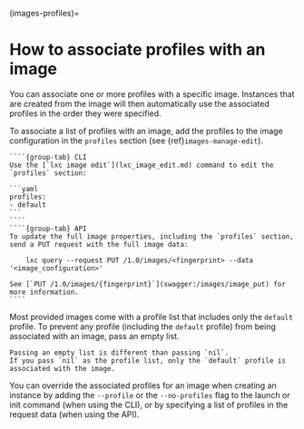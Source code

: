 (images-profiles)=
# How to associate profiles with an image

You can associate one or more profiles with a specific image.
Instances that are created from the image will then automatically use the associated profiles in the order they were specified.

To associate a list of profiles with an image, add the profiles to the image configuration in the `profiles` section (see {ref}`images-manage-edit`).

`````{tabs}
````{group-tab} CLI
Use the [`lxc image edit`](lxc_image_edit.md) command to edit the `profiles` section:

```yaml
profiles:
- default
```
````
````{group-tab} API
To update the full image properties, including the `profiles` section, send a PUT request with the full image data:

    lxc query --request PUT /1.0/images/<fingerprint> --data '<image_configuration>'

See [`PUT /1.0/images/{fingerprint}`](swagger:/images/image_put) for more information.
````
`````

Most provided images come with a profile list that includes only the `default` profile.
To prevent any profile (including the `default` profile) from being associated with an image, pass an empty list.

```{note}
Passing an empty list is different than passing `nil`.
If you pass `nil` as the profile list, only the `default` profile is associated with the image.
```

You can override the associated profiles for an image when creating an instance by adding the `--profile` or the `--no-profiles` flag to the launch or init command (when using the CLI), or by specifying a list of profiles in the request data (when using the API).

